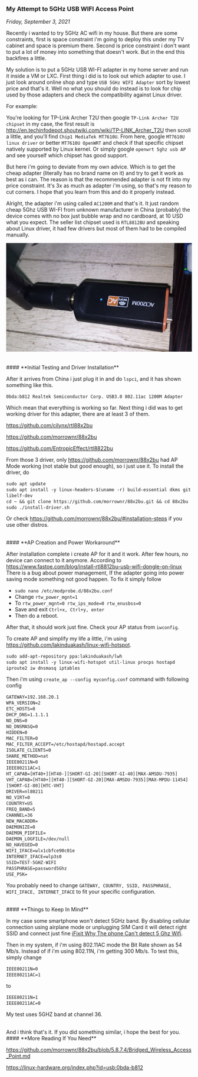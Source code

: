 ### **My Attempt to 5GHz USB WIFI Access Point**
_Friday, September 3, 2021_

Recently i wanted to try 5GHz AC wifi in my house. But there are some constraints, 
first is space constraint i'm going to deploy this under my TV cabinet and space 
is premium there. Second is price constraint i don't want to put a lot of money 
into something that doesn't work. But in the end this backfires a little.

My solution is to put a 5GHz USB WI-FI adapter in my home server and run it inside 
a VM or LXC. First thing i did is to look out which adapter to use. I just look 
around online shop and type `USB 5GHz WIFI Adapter` sort by lowest price and that's 
it. Well no what you should do instead is to look for chip used by those adapters 
and check the compatibility against Linux driver.

For example:

You're looking for TP-Link Archer T2U then google `TP-Link Archer T2U chipset` 
in my case, the first result is <http://en.techinfodepot.shoutwiki.com/wiki/TP-LINK_Archer_T2U> 
then scroll a little, and you'll find `Chip1 MediaTek MT7610U`. From here, google 
`MT7610U linux driver` or better `MT7610U OpenWRT` and check if that specific chipset 
natively supported by Linux kernel. Or simply google `openwrt 5ghz usb AP` and see yourself which 
chipset has good support.

But here i'm going to deviate from my own advice. Which is to get the cheap 
adapter (literally has no brand name on it) and try to get it work as best as 
i can. The reason is that the recommended adapter is not fit into my price constraint. 
It's 3x as much as adapter i'm using, so that's my reason to cut corners. I hope 
that you learn from this and do it properly instead.

Alright, the adapter i'm using called `AC1200M` and that's it. It just random 
cheap 5Ghz USB WI-FI from unknown manufacturer in China (probably) the device comes 
with no box just bubble wrap and no cardboard, at 10 USD what you expect. The seller 
list chipset used is `RTL8812BU` and speaking about Linux driver, it had few drivers 
but most of them had to be compiled manually.

<p align="center">
    <img class="imgrespM" src="./posts/2021-09-03-my-attempt-to-5ghz-usb-wifi-access-point/01.jpg" alt="img">
</p>

<br>
#### **Initial Testing and Driver Installation**

After it arrives from China i just plug it in and do `lspci`, and it has shown something 
like this.
```
0bda:b812 Realtek Semiconductor Corp. USB3.0 802.11ac 1200M Adapter
```

Which mean that everything is working so far. Next thing i did was to get working 
driver for this adapter, there are at least 3 of them.

<https://github.com/cilynx/rtl88x2bu>

<https://github.com/morrownr/88x2bu>

<https://github.com/EntropicEffect/rtl8822bu>

From those 3 driver, only <https://github.com/morrownr/88x2bu> had AP Mode 
working (not stable but good enough), so i just use it. 
To install the driver, do
```
sudo apt update
sudo apt install -y linux-headers-$(uname -r) build-essential dkms git libelf-dev
cd ~ && git clone https://github.com/morrownr/88x2bu.git && cd 88x2bu
sudo ./install-driver.sh
```

Or check <https://github.com/morrownr/88x2bu/#installation-steps> if you use other 
distros.

<br>
#### **AP Creation and Power Workaround**

After installation complete i create AP for it and it work. After few hours, no 
device can connect to it anymore. According to <https://www.fastoe.com/blog/install-rtl8812bu-usb-wifi-dongle-on-linux> 
There is a bug about power management, If the adapter going into power saving 
mode something not good happen. To fix it simply follow
* `sudo nano /etc/modprobe.d/88x2bu.conf`
* Change `rtw_power_mgnt=1`
* To `rtw_power_mgnt=0 rtw_ips_mode=0 rtw_enusbss=0`
* Save and exit `Ctrl+x, Ctrl+y, enter`
* Then do a reboot.

After that, it should work just fine. Check your AP status from `iwconfig`.

To create AP and simplify my life a little, i'm using <https://github.com/lakinduakash/linux-wifi-hotspot>. 
```
sudo add-apt-repository ppa:lakinduakash/lwh
sudo apt install -y linux-wifi-hotspot util-linux procps hostapd iproute2 iw dnsmasq iptables
```

Then i'm using `create_ap --config myconfig.conf` command with following config
```
GATEWAY=192.168.20.1
WPA_VERSION=2
ETC_HOSTS=0
DHCP_DNS=1.1.1.1
NO_DNS=0
NO_DNSMASQ=0
HIDDEN=0
MAC_FILTER=0
MAC_FILTER_ACCEPT=/etc/hostapd/hostapd.accept
ISOLATE_CLIENTS=0
SHARE_METHOD=nat
IEEE80211N=0
IEEE80211AC=1
HT_CAPAB=[HT40+][HT40-][SHORT-GI-20][SHORT-GI-40][MAX-AMSDU-7935]
VHT_CAPAB=[HT40+][HT40-][SHORT-GI-20][MAX-AMSDU-7935][MAX-MPDU-11454][SHORT-GI-80][HTC-VHT]
DRIVER=nl80211
NO_VIRT=0
COUNTRY=US
FREQ_BAND=5
CHANNEL=36
NEW_MACADDR=
DAEMONIZE=0
DAEMON_PIDFILE=
DAEMON_LOGFILE=/dev/null
NO_HAVEGED=0
WIFI_IFACE=wlx1cbfce90c01e
INTERNET_IFACE=wlp3s0
SSID=TEST-5GHZ-WIFI
PASSPHRASE=password5Ghz
USE_PSK=
```

You probably need to change `GATEWAY, COUNTRY, SSID, PASSPHRASE, WIFI_IFACE, INTERNET_IFACE` 
to fit your specific configuration.

<br>
#### **Things to Keep In Mind**

In my case some smartphone won't detect 5GHz band. By disabling cellular 
connection using airplane mode or unplugging SIM Card it will detect right 
SSID and connect just fine [iFixit Why The phone Can't detect 5 Ghz Wifi](https://www.ifixit.com/Answers/View/536206/Why+The+phone+Can't+detect+5+Ghz+Wifi).

Then in my system, if i'm using 802.11AC mode the Bit Rate shown as 54 Mb/s. 
Instead of if i'm using 802.11N, i'm getting 300 Mb/s. To test this, simply change 

```
IEEE80211N=0
IEEE80211AC=1
```

to

```
IEEE80211N=1
IEEE80211AC=0
```

My test uses 5GHZ band at channel 36.

<br>
And i think that's it. If you did something similar, i hope the best for you.

<br>
#### **More Reading If You Need**

<https://github.com/morrownr/88x2bu/blob/5.8.7.4/Bridged_Wireless_Access_Point.md>

<https://linux-hardware.org/index.php?id=usb:0bda-b812>